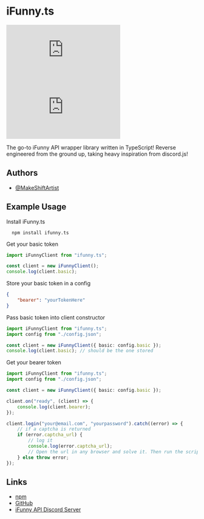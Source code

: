 # iFunny.ts

![License](https://img.shields.io/npm/l/ifunny.ts)
![npm](https://img.shields.io/npm/v/ifunny.ts)

The go-to iFunny API wrapper library written in TypeScript! Reverse engineered from the ground up, taking heavy inspiration from discord.js!

## Authors

-   [@MakeShiftArtist](https://www.github.com/MakeShiftArtist)

## Example Usage

Install iFunny.ts

```sh-session
  npm install ifunny.ts
```

Get your basic token

```ts
import iFunnyClient from "ifunny.ts";

const client = new iFunnyClient();
console.log(client.basic);
```

Store your basic token in a config

```json
{
	"bearer": "yourTokenHere"
}
```

Pass basic token into client constructor

```ts
import iFunnyClient from "ifunny.ts";
import config from "./config.json";

const client = new iFunnyClient({ basic: config.basic });
console.log(client.basic); // should be the one stored
```

Get your bearer token

```ts
import iFunnyClient from "ifunny.ts";
import config from "./config.json";

const client = new iFunnyClient({ basic: config.basic });

client.on("ready", (client) => {
	console.log(client.bearer);
});

client.login("your@email.com", "yourpassword").catch((error) => {
	// if a captcha is returned
	if (error.captcha_url) {
		// log it
		console.log(error.captcha_url);
		// Open the url in any browser and solve it. Then run the script again
	} else throw error;
});
```

## Links

-   [npm](https://www.npmjs.com/package/ifunny.ts)
-   [GitHub](https://github.com/ifunny-co/iFunny.ts)
-   [iFunny API Discord Server](https://discord.gg/Wvkycj5xGW)

